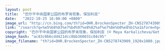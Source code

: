 ```yaml
---
layout: post
title:  "巴尔干中央国家公园的布罗肯现象，保加利亚"
date:   "2022-10-25 16:00:00 +0800"
image_url: "http://cn.bing.com/th?id=OHR.BrockenSpecter_ZH-CN5278743909_1920x1080.jpg&rf=LaDigue_1920x1080.jpg&pid=hp"
link: "/search?q=%e5%b8%83%e7%bd%97%e8%82%af%e7%8e%b0%e8%b1%a1&form=hpcapt&mkt=zh-cn"
copyright: "巴尔干中央国家公园的布罗肯现象，保加利亚 (© Maya Karkalicheva/Getty Images)"
image_hash: "ac83c0b6cdd421dcc8bb360031c04c95"
image_filename: "th?id=OHR.BrockenSpecter_ZH-CN5278743909_1920x1080.jpg&rf=LaDigue_1920x1080.jpg&pid=hp"
---
```

